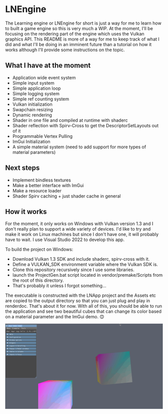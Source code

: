 # LNEngine

The Learning engine or LNEngine for short is just a way for me to learn how to built a game engine so this is very much a WIP. At the moment, I'll be focusing on the rendering part of the engine which uses the Vulkan graphics API.
This README is more of a way for me to keep track of what I did and what I'll be doing in an imminent future than a tutorial on how it works although I'll provide some instructions on the topic.

## What I have at the moment

- Application wide event system
- Simple input system
- Simple application loop
- Simple logging system
- Simple ref counting system
- Vulkan initialization
- Swapchain resizing
- Dynamic rendering
- Shader in one file and compiled at runtime with shaderc
- Shader reflection with Spirv-Cross to get the DescriptorSetLayouts out of it
- Programmable Vertex Pulling
- ImGui Initialization
- A simple material system (need to add support for more types of material parameters)

## Next steps

- Implement bindless textures
- Make a better interface with ImGui
- Make a resource loader
- Shader Spirv caching + just shader cache in general

## How it works

For the moment, it only works on Windows with Vulkan version 1.3 and I don't really plan to support a wide variety of devices. I'd like to try and make it work on Linux machines but since I don't have one, it will probably have to wait. I use Visual Studio 2022 to develop this app.

To build the project on Windows:
- Download Vulkan 1.3 SDK and include shaderc, spirv-cross with it.
- Define a VULKAN_SDK environment variable where the Vulkan SDK is.
- Clone this repository recursively since I use some libraries.
- launch the ProjectGen.bat script located in vendor/premake/Scripts from the root of this directory.
- That's probably it unless I forgot something...

The executable is constructed with the LNApp project and the Assets etc are copied to the output directory so that you can just plug and play in renderdoc.
That's about it for now. With all of this, you should be able to run the application and see two beautiful cubes that can change its color based on a material parameter and the ImGui demo. 😊

![square-image](github-images/preview.gif)
